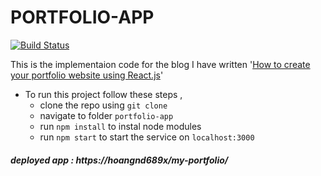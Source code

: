 # PORTFOLIO-APP 
[![Build Status]()]()

This is the implementaion code for the blog I have written '[How to create your portfolio website using React.js]()'
- To run this project follow these steps , 
  - clone the repo using `git clone`
  - navigate to folder `portfolio-app`
  - run `npm install` to instal node modules
  - run `npm start` to start the service on `localhost:3000`
    
##### deployed app : https://hoangnd689x/my-portfolio/
